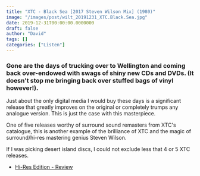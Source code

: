 ```yaml
---
title: "XTC - Black Sea [2017 Steven Wilson Mix] (1980)"
image: "/images/post/wilt_20191231_XTC.Black.Sea.jpg"
date: 2019-12-31T00:00:00.0000000
draft: false
author: "David"
tags: []
categories: ["Listen"]
---
```

### Gone are the days of trucking over to Wellington and coming back over-endowed with swags of shiny new CDs and DVDs. (It doesn't stop me bringing back over stuffed bags of vinyl however!).  
  
Just about the only digital media I would buy these days is a significant release that greatly improves on the original or completely trumps any analogue version. This is just the case with this masterpiece.  
  
One of five releases worthy of surround sound remasters from XTC's catalogue,  this is another example of the brilliance of XTC and the magic of surround/hi-res mastering genius Steven Wilson.   
  
If I was picking desert island discs, I could not exclude less that 4 or 5 XTC releases.

-  [Hi-Res Edition - Review](https://www.hiresedition.com/review/new-wave/xtc-black-sea.html)